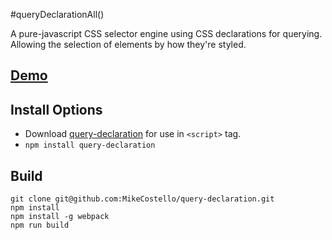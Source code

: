 #queryDeclarationAll()

A pure-javascript CSS selector engine using CSS declarations for querying. Allowing the selection of elements by how they're styled.

## [Demo](http://mikecostello.github.io/query-declaration)

## Install Options
* Download [query-declaration](https://raw.githubusercontent.com/MikeCostello/query-declaration/master/dist/query-declaration.min.js) for use in `<script>` tag.
* `npm install query-declaration`

## Build
```
git clone git@github.com:MikeCostello/query-declaration.git
npm install
npm install -g webpack
npm run build
```